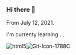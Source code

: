 ### Hi there 👋 

From July 12, 2021.

I'm currenty learning ...

![html5](https://user-images.githubusercontent.com/64629140/125242202-5a1cd200-e327-11eb-820e-f94ba8b471b3.png)![Git-Icon-1788C](https://user-images.githubusercontent.com/64629140/125241806-dfec4d80-e326-11eb-87d9-56c19a246383.png)

<!---
Here are some ideas to get you started:

- 🔭 I’m currently working on ...
- 🌱 I’m currently learning ...
html
- 👯 I’m looking to collaborate on ...
- 🤔 I’m looking for help with ...
- 💬 Ask me about ...
- 📫 How to reach me: ...
- 😄 Pronouns: ...
- ⚡ Fun fact: ...
--->
